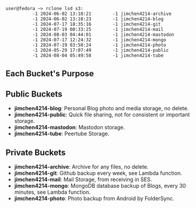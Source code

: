 ```
user@fedora ~> rclone lsd s3:
          -1 2024-06-02 13:18:21        -1 jimchen4214-archive
          -1 2024-06-02 13:18:23        -1 jimchen4214-blog
          -1 2024-07-17 18:35:16        -1 jimchen4214-git
          -1 2024-07-19 00:33:25        -1 jimchen4214-mail
          -1 2024-08-03 04:44:01        -1 jimchen4214-mastodon
          -1 2024-07-17 12:24:32        -1 jimchen4214-mongo
          -1 2024-07-19 03:50:24        -1 jimchen4214-photo
          -1 2024-05-29 17:07:49        -1 jimchen4214-public
          -1 2024-08-04 05:49:58        -1 jimchen4214-tube
```

## Each Bucket's Purpose

## Public Buckets

- **jimchen4214-blog**: Personal Blog photo and media storage, no delete.
- **jimchen4214-public**: Quick file sharing, not for consistent or important storage.
- **jimchen4214-mastodon**: Mastodon storage.
- **jimchen4214-tube**: Peertube Storage.

## Private Buckets

- **jimchen4214-archive**: Archive for any files, no delete.
- **jimchen4214-git**: Github backup every week, see Lambda function.
- **jimchen4214-mail**: Mail Storage, from receiving in SES.
- **jimchen4214-mongo**: MongoDB database backup of Blogs, every 30 minutes, see Lambda function.
- **jimchen4214-photo**: Photo backup from Android by FolderSync.
